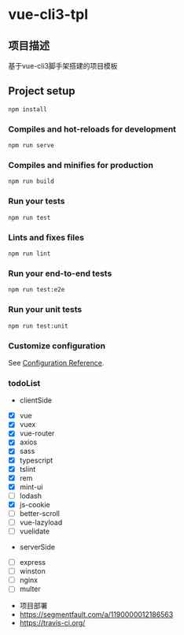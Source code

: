 # vue-cli3-tpl

## 项目描述
基于vue-cli3脚手架搭建的项目模板

## Project setup
```
npm install
```

### Compiles and hot-reloads for development
```
npm run serve
```

### Compiles and minifies for production
```
npm run build
```

### Run your tests
```
npm run test
```

### Lints and fixes files
```
npm run lint
```

### Run your end-to-end tests
```
npm run test:e2e
```

### Run your unit tests
```
npm run test:unit
```

### Customize configuration
See [Configuration Reference](https://cli.vuejs.org/config/).

### todoList

- clientSide
- [x] vue
- [x] vuex
- [x] vue-router
- [x] axios
- [x] sass
- [x] typescript
- [x] tslint
- [x] rem
- [x] mint-ui
- [ ] lodash
- [x] js-cookie
- [ ] better-scroll
- [ ] vue-lazyload
- [ ] vuelidate

- serverSide
- [ ] express
- [ ] winston
- [ ] nginx
- [ ] multer

- 项目部署
- https://segmentfault.com/a/1190000012186563
- https://travis-ci.org/